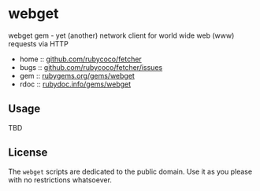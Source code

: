 # webget

webget gem - yet (another) network client for world wide web (www) requests via HTTP

* home  :: [github.com/rubycoco/fetcher](https://github.com/rubycoco/fetcher)
* bugs  :: [github.com/rubycoco/fetcher/issues](https://github.com/rubycoco/fetcher/issues)
* gem   :: [rubygems.org/gems/webget](https://rubygems.org/gems/webget)
* rdoc  :: [rubydoc.info/gems/webget](http://rubydoc.info/gems/webget)


## Usage

TBD


## License

The `webget` scripts are dedicated to the public domain.
Use it as you please with no restrictions whatsoever.
